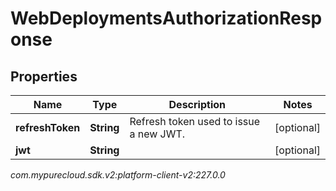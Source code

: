 # WebDeploymentsAuthorizationResponse


## Properties

| Name | Type | Description | Notes |
| ------------ | ------------- | ------------- | ------------- |
| **refreshToken** | **String** | Refresh token used to issue a new JWT. |  [optional] |
| **jwt** | **String** |  |  [optional] |




_com.mypurecloud.sdk.v2:platform-client-v2:227.0.0_
